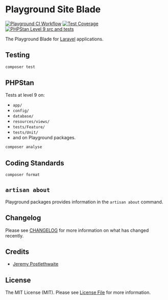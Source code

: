 # Playground Site Blade

[![Playground CI Workflow](https://github.com/gammamatrix/site-playground-blade-sanctum/actions/workflows/ci.yml/badge.svg?branch=develop)](https://raw.githubusercontent.com/gammamatrix/site-playground-blade-sanctum/testing/develop/testdox.txt)
[![Test Coverage](https://raw.githubusercontent.com/gammamatrix/site-playground-blade-sanctum/testing/develop/coverage.svg)](tests)
[![PHPStan Level 9 src and tests](https://img.shields.io/badge/PHPStan-level%209-brightgreen)](.github/workflows/ci.yml#L120)

The Playground Blade for [Laravel](https://laravel.com/docs/10.x) applications.


## Testing

```sh
composer test
```

## PHPStan

Tests at level 9 on:
- `app/`
- `config/`
- `database/`
- `resources/views/`
- `tests/Feature/`
- `tests/Unit/`
- and on Playground packages.

```sh
composer analyse
```

## Coding Standards

```sh
composer format
```

## `artisan about`

Playground packages provides information in the `artisan about` command.


## Changelog

Please see [CHANGELOG](CHANGELOG.md) for more information on what has changed recently.

## Credits

- [Jeremy Postlethwaite](https://github.com/gammamatrix)

## License

The MIT License (MIT). Please see [License File](LICENSE.md) for more information.
